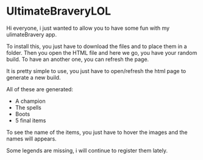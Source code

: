 # UltimateBraveryLOL
Hi everyone, i just wanted to allow you to have some fun with my ulimateBravery app.

To install this, you just have to download the files and to place them in a folder.
Then you open the HTML file and here we go, you have your random build. To have an another one,
you can refresh the page.


It is pretty simple to use, you just have to open/refresh the html page to generate a new build.

All of these are generated:
- A champion
- The spells
- Boots
- 5 final items

To see the name of the items, you just have to hover the images and the names will appears.

Some legends are missing, i will continue to register them lately.
